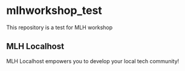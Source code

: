 # mlhworkshop_test
This repository is a test for MLH workshop

## MLH Localhost

MLH Localhost empowers you to develop your local tech community!

